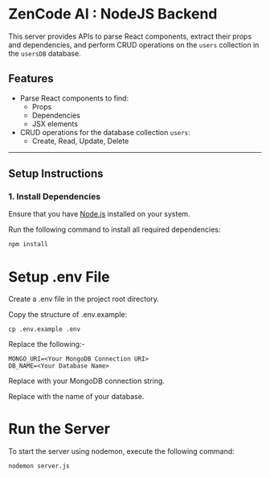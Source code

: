 # ZenCode AI : NodeJS Backend

This server provides APIs to parse React components, extract their props and dependencies, and perform CRUD operations on the `users` collection in the `usersDB` database.

## Features
- Parse React components to find:
  - Props
  - Dependencies
  - JSX elements
- CRUD operations for the database collection `users`:
  - Create, Read, Update, Delete

---

## Setup Instructions

### 1. Install Dependencies
Ensure that you have [Node.js](https://nodejs.org/) installed on your system.

Run the following command to install all required dependencies:
```bash
npm install
```

# Setup .env File
Create a .env file in the project root directory.

Copy the structure of .env.example:

```
cp .env.example .env
```

Replace the following:-

```
MONGO_URI=<Your MongoDB Connection URI>
DB_NAME=<Your Database Name>
```
Replace <Your MongoDB Connection URI> with your MongoDB connection string.

Replace <Your Database Name> with the name of your database.


#  Run the Server
To start the server using nodemon, execute the following command:

```bash
nodemon server.js
```




